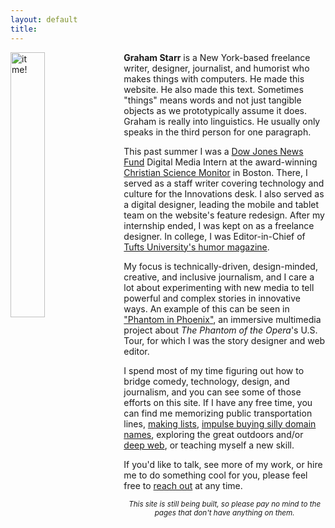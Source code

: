 ```yaml
---
layout: default
title: 
---
```

<p>
<img src="http://gstarr.me/projects/images/me.jpg" alt="it me!" title="Photo credit: Kristie Chua" style="float:left;width:33%;margin-right:15px"></p> 

**Graham Starr** is a New York-based freelance writer, designer, journalist, and humorist who makes things with computers. He made this website. He also made this text. Sometimes "things" means words and not just tangible objects as we prototypically assume it does. Graham is really into linguistics. He usually only speaks in the third person for one paragraph.  

This past summer I was a [Dow Jones News Fund](http://www.newsfund.org/) Digital Media Intern at the award-winning [Christian Science Monitor](http://www.csmonitor.com/About/People/Graham-Starr) in Boston. There, I served as a staff writer covering technology and culture for the Innovations desk. I also served as a digital designer, leading the mobile and tablet team on the website's feature redesign. After my internship ended, I was kept on as a freelance designer. In college, I was Editor-in-Chief of [Tufts University's humor magazine](http://www.tuftszamboni.com/).  

My focus is technically-driven, design-minded, creative, and inclusive journalism, and I care a lot about experimenting with new media to tell powerful and complex stories in innovative ways. An example of this can be seen in ["Phantom in Phoenix"](http://djnf.atavist.com/), an immersive multimedia project about *The Phantom of the Opera*'s U.S. Tour, for which I was the story designer and web editor.  

I spend most of my time figuring out how to bridge comedy, technology, design, and journalism, and you can see some of those efforts on this site. If I have any free time, you can find me memorizing public transportation lines, [making lists](http://www.gstarr.me/projects), [impulse buying silly domain names](http://beyonce.horse/), exploring the great outdoors and/or [deep web](http://portfolio.gstarr.me/), or teaching myself a new skill.  

If you'd like to talk, see more of my work, or hire me to do something cool for you, please feel free to <a href="mailto:&#104;&#101;&#108;&#108;&#111;&#064;&#103;&#115;&#116;&#097;&#114;&#114;&#046;&#109;&#101;?subject=Hi%20Graham%21">reach out</a> at any time.  

<center><small><i>This site is still being built, so please pay no mind to the pages that don't have anything on them.</i></center></small>  

<div class="home">
<!--
  <div class="posts">
    {% for post in paginator.posts %}
      <div class="post py3">
        <p class="post-meta">{{ post.date | date: site.date_format }}</p>
        <a href="{{ post.url | prepend: site.baseurl }}" class="post-link"><h3 class="h1 post-title">{{ post.title }}</h3></a>
        <p class="post-summary">
          {% if post.summary %}
            {{ post.summary }}
          {% else %}
            {{ post.excerpt }}
          {% endif %}
        </p>
      </div>
    {% endfor %}
  </div>

  {% include pagination.html %}
-->  
</div>
